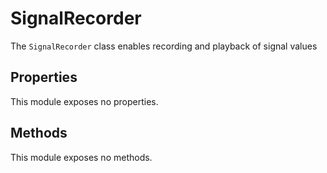 # SignalRecorder

The `SignalRecorder` class enables recording and playback of signal values

## Properties

This module exposes no properties.

## Methods

This module exposes no methods.

